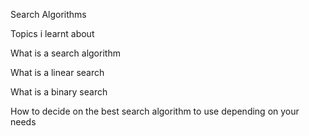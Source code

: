 Search Algorithms

Topics  i learnt about

What is a search algorithm

What is a linear search

What is a binary search

How to decide on the best search algorithm to use depending on your needs
